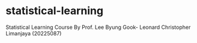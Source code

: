 # statistical-learning
Statistical Learning Course By Prof. Lee Byung Gook- Leonard Christopher Limanjaya (20225087)
